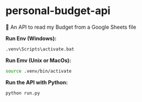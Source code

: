 # personal-budget-api

📄 An API to read my Budget from a Google Sheets file

**Run Env (Windows):**

```sh
.venv\Scripts\activate.bat
```

**Run Emv (Unix or MacOs):**

```sh
source .venv/bin/activate
```

**Run the API with Python:**

```sh
python run.py

```
